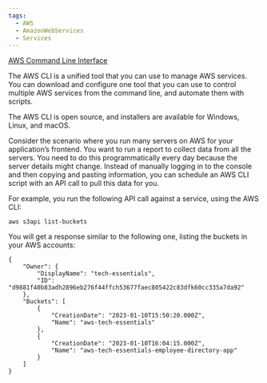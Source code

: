 ```yaml
---
tags:
  - AWS
  - AmazonWebServices
  - Services
---
```

[AWS Command Line Interface](https://aws.amazon.com/cli/)

The AWS CLI is a unified tool that you can use to manage AWS services. You can download and configure one tool that you can use to control multiple AWS services from the command line, and automate them with scripts. 

The AWS CLI is open source, and installers are available for Windows, Linux, and macOS.

Consider the scenario where you run many servers on AWS for your application’s frontend. You want to run a report to collect data from all the servers. You need to do this programmatically every day because the server details might change. Instead of manually logging in to the console and then copying and pasting information, you can schedule an AWS CLI script with an API call to pull this data for you.

For example, you run the following API call against a service, using the AWS CLI:  
```
aws s3api list-buckets
```

You will get a response similar to the following one, listing the buckets in your AWS accounts:

```
{
    "Owner": {
        "DisplayName": "tech-essentials", 
        "ID": "d9881f40b83adh2896eb276f44ffch53677faec805422c83dfk60cc335a7da92"
    }, 
    "Buckets": [
        {
            "CreationDate": "2023-01-10T15:50:20.000Z", 
            "Name": "aws-tech-essentials"
        }, 
        {
            "CreationDate": "2023-01-10T16:04:15.000Z", 
            "Name": "aws-tech-essentials-employee-directory-app"
        } 
    ]
}
```

